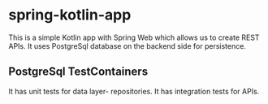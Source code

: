 # spring-kotlin-app
This is a simple Kotlin app with Spring Web which allows us to create REST APIs. It uses PostgreSql database on the backend side for persistence.
## PostgreSql TestContainers
It has unit tests for data layer- repositories. It has integration tests for APIs.

